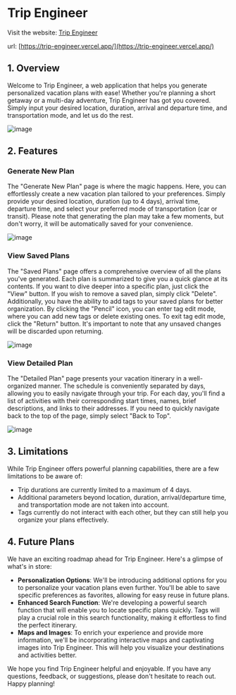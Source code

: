 # Trip Engineer

Visit the website: [Trip Engineer](https://trip-engineer.vercel.app/)

url: [https://trip-engineer.vercel.app/](https://trip-engineer.vercel.app/)

## 1. Overview

Welcome to Trip Engineer, a web application that helps you generate personalized vacation plans with ease! Whether you're planning a short getaway or a multi-day adventure, Trip Engineer has got you covered. Simply input your desired location, duration, arrival and departure time, and transportation mode, and let us do the rest.

![image](https://github.com/NEU-CS5610-2023-02-VAN/assibment-3-3-macarious/assets/63441014/8924e6d7-f9d8-401b-957a-9ef43a171371)

## 2. Features

### Generate New Plan

The "Generate New Plan" page is where the magic happens. Here, you can effortlessly create a new vacation plan tailored to your preferences. Simply provide your desired location, duration (up to 4 days), arrival time, departure time, and select your preferred mode of transportation (car or transit). Please note that generating the plan may take a few moments, but don't worry, it will be automatically saved for your convenience.

![image](https://github.com/NEU-CS5610-2023-02-VAN/assibment-3-3-macarious/assets/63441014/17c8eb63-94e5-438e-9771-a0efbdd364cc)

### View Saved Plans

The "Saved Plans" page offers a comprehensive overview of all the plans you've generated. Each plan is summarized to give you a quick glance at its contents. If you want to dive deeper into a specific plan, just click the "View" button. If you wish to remove a saved plan, simply click "Delete". Additionally, you have the ability to add tags to your saved plans for better organization. By clicking the "Pencil" icon, you can enter tag edit mode, where you can add new tags or delete existing ones. To exit tag edit mode, click the "Return" button. It's important to note that any unsaved changes will be discarded upon returning.

![image](https://github.com/NEU-CS5610-2023-02-VAN/assibment-3-3-macarious/assets/63441014/1e753e98-ffa5-4318-ba77-94f88d3818dd)

### View Detailed Plan

The "Detailed Plan" page presents your vacation itinerary in a well-organized manner. The schedule is conveniently separated by days, allowing you to easily navigate through your trip. For each day, you'll find a list of activities with their corresponding start times, names, brief descriptions, and links to their addresses. If you need to quickly navigate back to the top of the page, simply select "Back to Top".

![image](https://github.com/NEU-CS5610-2023-02-VAN/assibment-3-3-macarious/assets/63441014/a8b66f78-9a50-480f-9fbf-81582c2b19da)

## 3. Limitations

While Trip Engineer offers powerful planning capabilities, there are a few limitations to be aware of:

- Trip durations are currently limited to a maximum of 4 days.
- Additional parameters beyond location, duration, arrival/departure time, and transportation mode are not taken into account.
- Tags currently do not interact with each other, but they can still help you organize your plans effectively.

## 4. Future Plans

We have an exciting roadmap ahead for Trip Engineer. Here's a glimpse of what's in store:

- **Personalization Options**: We'll be introducing additional options for you to personalize your vacation plans even further. You'll be able to save specific preferences as favorites, allowing for easy reuse in future plans.
- **Enhanced Search Function**: We're developing a powerful search function that will enable you to locate specific plans quickly. Tags will play a crucial role in this search functionality, making it effortless to find the perfect itinerary.
- **Maps and Images**: To enrich your experience and provide more information, we'll be incorporating interactive maps and captivating images into Trip Engineer. This will help you visualize your destinations and activities better.

We hope you find Trip Engineer helpful and enjoyable. If you have any questions, feedback, or suggestions, please don't hesitate to reach out. Happy planning!
